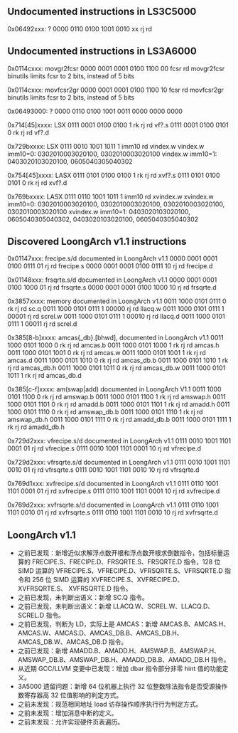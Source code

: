 ## Undocumented instructions in LS3C5000

0x06492xxx: ?
0000 0110 0100 1001 0010 xx rj rd

## Undocumented instructions in LS3A6000

0x0114cxxx: movgr2fcsr
0000 0001 0001 0100 1100 00 fcsr rd movgr2fcsr
binutils limits fcsr to 2 bits, instead of 5 bits

0x0114cxxx: movfcsr2gr
0000 0001 0001 0100 1100 10 fcsr rd movfcsr2gr
binutils limits fcsr to 2 bits, instead of 5 bits

0x06493000: ?
0000 0110 0100 1001 0011 0000 0000 0000

0x714[45]xxxx: LSX
0111 0001 0100 0100 1 rk rj rd vf?.s
0111 0001 0100 0101 0 rk rj rd vf?.d

0x729bxxxx: LSX
0111 0010 1001 1011 1 imm10 rd vindex.w
vindex.w imm10=0: 0302010003020100, 0302010003020100
vindex.w imm10=1: 0403020103020100, 0605040305040302

0x754[45]xxxx: LASX
0111 0101 0100 0100 1 rk rj rd xvf?.s
0111 0101 0100 0101 0 rk rj rd xvf?.d

0x769bxxxx: LASX
0111 0110 1001 1011 1 imm10 rd xvindex.w
xvindex.w imm10=0: 0302010003020100, 0302010003020100, 0302010003020100, 0302010003020100
xvindex.w imm10=1: 0403020103020100, 0605040305040302, 0403020103020100, 0605040305040302

## Discovered LoongArch v1.1 instructions

0x01147xxx: frecipe.s/d documented in LoongArch v1.1
0000 0001 0001 0100 0111 01 rj rd frecipe.s
0000 0001 0001 0100 0111 10 rj rd frecipe.d

0x01148xxx: frsqrte.s/d documented in LoongArch v1.1
0000 0001 0001 0100 1000 01 rj rd frsqrte.s
0000 0001 0001 0100 1000 10 rj rd frsqrte.d

0x3857xxxx: memory documented in LoongArch v1.1
0011 1000 0101 0111 0 rk rj rd sc.q
0011 1000 0101 0111 1 00000 rj rd llacq.w
0011 1000 0101 0111 1 00001 rj rd screl.w
0011 1000 0101 0111 1 00010 rj rd llacq.d
0011 1000 0101 0111 1 00011 rj rd screl.d

0x385[8-b]xxxx: amcas{_db}.[bhwd], documented in LoongArch v1.1
0011 1000 0101 1000 0 rk rj rd amcas.b
0011 1000 0101 1000 1 rk rj rd amcas.h
0011 1000 0101 1001 0 rk rj rd amcas.w
0011 1000 0101 1001 1 rk rj rd amcas.d
0011 1000 0101 1010 0 rk rj rd amcas_db.b
0011 1000 0101 1010 1 rk rj rd amcas_db.h
0011 1000 0101 1011 0 rk rj rd amcas_db.w
0011 1000 0101 1011 1 rk rj rd amcas_db.d

0x385[c-f]xxxx: am(swap|add) documented in LoongArch V1.1
0011 1000 0101 1100 0 rk rj rd amswap.b
0011 1000 0101 1100 1 rk rj rd amswap.h
0011 1000 0101 1101 0 rk rj rd amadd.b
0011 1000 0101 1101 1 rk rj rd amadd.h
0011 1000 0101 1110 0 rk rj rd amswap_db.b
0011 1000 0101 1110 1 rk rj rd amswap_db.h
0011 1000 0101 1111 0 rk rj rd amadd_db.b
0011 1000 0101 1111 1 rk rj rd amadd_db.h

0x729d2xxx: vfrecipe.s/d documented in LoongArch v1.1
0111 0010 1001 1101 0001 01 rj rd vfrecipe.s
0111 0010 1001 1101 0001 10 rj rd vfrecipe.d

0x729d2xxx: vfrsqrte.s/d documented in LoongArch v1.1
0111 0010 1001 1101 0010 01 rj rd vfrsqrte.s
0111 0010 1001 1101 0010 10 rj rd vfrsqrte.d

0x769d1xxx: xvfrecipe.s/d documented in LoongArch v1.1
0111 0110 1001 1101 0001 01 rj rd xvfrecipe.s
0111 0110 1001 1101 0001 10 rj rd xvfrecipe.d

0x769d2xxx: xvfrsqrte.s/d documented in LoongArch v1.1
0111 0110 1001 1101 0010 01 rj rd xvfrsqrte.s
0111 0110 1001 1101 0010 10 rj rd xvfrsqrte.d

## LoongArch v1.1

- 之前已发现：新增近似求解浮点数开根和浮点数开根求倒数指令，包括标量运算的 FRECIPE.S、FRECIPE.D、FRSQRTE.S、FRSQRTE.D 指令，128 位 SIMD 运算的 VFRECIPE.S、VFRECIPE.D、VFRSQRTE.S、VFRSQRTE.D 指令和 256 位 SIMD 运算的 XVFRECIPE.S、XVFRECIPE.D、XVFRSQRTE.S、 XVFRSQRTE.D 指令。
- 之前已发现，未判断出语义：新增 SC.Q 指令。
- 之前已发现，未判断出语义：新增 LLACQ.W、SCREL.W、LLACQ.D、SCREL.D 指令。
- 之前已发现，判断为 LD，实际上是 AMCAS：新增 AMCAS.B、AMCAS.H、AMCAS.W、AMCAS.D、AMCAS_DB.B、AMCAS_DB.H、AMCAS_DB.W、AMCAS_DB.D 指令。
- 之前已发现：新增 AMADD.B、AMADD.H、AMSWAP.B、AMSWAP.H、AMSWAP_DB.B、AMSWAP_DB.H、AMADD_DB.B、AMADD_DB.H 指令。
- 从近期 GCC/LLVM 变更中已发现：增加 dbar 指令部分非零 hint 值的功能定义。
- 3A5000 遗留问题：新增 64 位机器上执行 32 位整数除法指令是否受源操作数寄存器高 32 位值影响的判定方式。
- 之前未发现：规范相同地址 load 访存操作顺序执行行为判定方式。
- 之前未发现：增加消息中断的定义。
- 之前未发现：允许实现硬件页表遍历。
